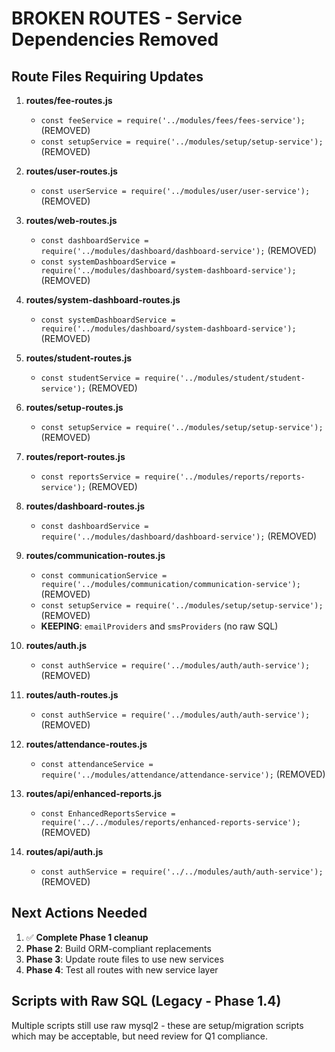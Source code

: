 # BROKEN ROUTES - Service Dependencies Removed

## Route Files Requiring Updates

1. **routes/fee-routes.js**
   - `const feeService = require('../modules/fees/fees-service');` (REMOVED)
   - `const setupService = require('../modules/setup/setup-service');` (REMOVED)

2. **routes/user-routes.js**
   - `const userService = require('../modules/user/user-service');` (REMOVED)

3. **routes/web-routes.js**
   - `const dashboardService = require('../modules/dashboard/dashboard-service');`
     (REMOVED)
   - `const systemDashboardService = require('../modules/dashboard/system-dashboard-service');`
     (REMOVED)

4. **routes/system-dashboard-routes.js**
   - `const systemDashboardService = require('../modules/dashboard/system-dashboard-service');`
     (REMOVED)

5. **routes/student-routes.js**
   - `const studentService = require('../modules/student/student-service');`
     (REMOVED)

6. **routes/setup-routes.js**
   - `const setupService = require('../modules/setup/setup-service');` (REMOVED)

7. **routes/report-routes.js**
   - `const reportsService = require('../modules/reports/reports-service');`
     (REMOVED)

8. **routes/dashboard-routes.js**
   - `const dashboardService = require('../modules/dashboard/dashboard-service');`
     (REMOVED)

9. **routes/communication-routes.js**
   - `const communicationService = require('../modules/communication/communication-service');`
     (REMOVED)
   - `const setupService = require('../modules/setup/setup-service');` (REMOVED)
   - **KEEPING**: `emailProviders` and `smsProviders` (no raw SQL)

10. **routes/auth.js**
    - `const authService = require('../modules/auth/auth-service');` (REMOVED)

11. **routes/auth-routes.js**
    - `const authService = require('../modules/auth/auth-service');` (REMOVED)

12. **routes/attendance-routes.js**
    - `const attendanceService = require('../modules/attendance/attendance-service');`
      (REMOVED)

13. **routes/api/enhanced-reports.js**
    - `const EnhancedReportsService = require('../../modules/reports/enhanced-reports-service');`
      (REMOVED)

14. **routes/api/auth.js**
    - `const authService = require('../../modules/auth/auth-service');`
      (REMOVED)

## Next Actions Needed

1. ✅ **Complete Phase 1 cleanup**
2. **Phase 2**: Build ORM-compliant replacements
3. **Phase 3**: Update route files to use new services
4. **Phase 4**: Test all routes with new service layer

## Scripts with Raw SQL (Legacy - Phase 1.4)

Multiple scripts still use raw mysql2 - these are setup/migration scripts which
may be acceptable, but need review for Q1 compliance.
